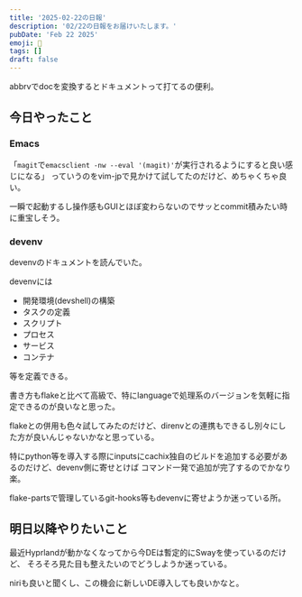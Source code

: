 ```yaml
---
title: '2025-02-22の日報'
description: '02/22の日報をお届けいたします。'
pubDate: 'Feb 22 2025'
emoji: 🦊
tags: []
draft: false
---
```


abbrvでdocを変換するとドキュメントって打てるの便利。

## 今日やったこと

### Emacs

「`magit`で`emacsclient -nw --eval '(magit)'`が実行されるようにすると良い感じになる」
っていうのをvim-jpで見かけて試してたのだけど、めちゃくちゃ良い。

一瞬で起動するし操作感もGUIとほぼ変わらないのでサッとcommit積みたい時に重宝しそう。

### devenv

devenvのドキュメントを読んでいた。

devenvには

- 開発環境(devshell)の構築
- タスクの定義
- スクリプト
- プロセス
- サービス
- コンテナ

等を定義できる。

書き方もflakeと比べて高級で、特にlanguageで処理系のバージョンを気軽に指定できるのが良いなと思った。

flakeとの併用も色々試してみたのだけど、direnvとの連携もできるし別々にした方が良いんじゃないかなと思っている。

特にpython等を導入する際にinputsにcachix独自のビルドを追加する必要があるのだけど、devenv側に寄せとけば
コマンド一発で追加が完了するのでかなり楽。

flake-partsで管理しているgit-hooks等もdevenvに寄せようか迷っている所。

## 明日以降やりたいこと

最近Hyprlandが動かなくなってから今DEは暫定的にSwayを使っているのだけど、
そろそろ見た目も整えたいのでどうしようか迷っている。

niriも良いと聞くし、この機会に新しいDE導入しても良いかなと。

